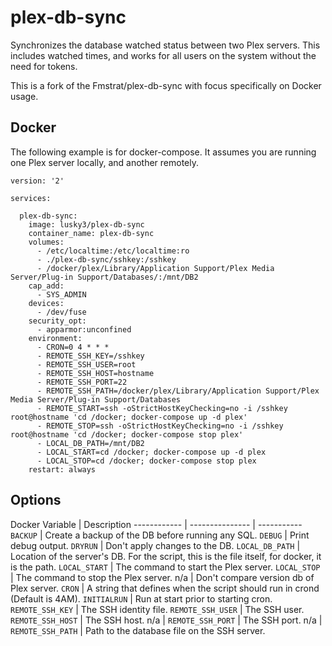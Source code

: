 # plex-db-sync
Synchronizes the database watched status between two Plex servers. This includes watched times, and works for all users on the system without the need for tokens.

This is a fork of the Fmstrat/plex-db-sync with focus specifically on Docker usage.

## Docker
The following example is for docker-compose. It assumes you are running one Plex server locally, and another remotely.
```
version: '2'

services:

  plex-db-sync:
    image: lusky3/plex-db-sync
    container_name: plex-db-sync
    volumes:
      - /etc/localtime:/etc/localtime:ro
      - ./plex-db-sync/sshkey:/sshkey
      - /docker/plex/Library/Application Support/Plex Media Server/Plug-in Support/Databases/:/mnt/DB2
    cap_add:
      - SYS_ADMIN
    devices:
      - /dev/fuse
    security_opt:
      - apparmor:unconfined
    environment:
      - CRON=0 4 * * *
      - REMOTE_SSH_KEY=/sshkey
      - REMOTE_SSH_USER=root
      - REMOTE_SSH_HOST=hostname
      - REMOTE_SSH_PORT=22
      - REMOTE_SSH_PATH=/docker/plex/Library/Application Support/Plex Media Server/Plug-in Support/Databases
      - REMOTE_START=ssh -oStrictHostKeyChecking=no -i /sshkey root@hostname 'cd /docker; docker-compose up -d plex'
      - REMOTE_STOP=ssh -oStrictHostKeyChecking=no -i /sshkey root@hostname 'cd /docker; docker-compose stop plex'
      - LOCAL_DB_PATH=/mnt/DB2
      - LOCAL_START=cd /docker; docker-compose up -d plex
      - LOCAL_STOP=cd /docker; docker-compose stop plex
    restart: always
```

## Options

Docker Variable | Description 
------------ | --------------- | -----------
`BACKUP` | Create a backup of the DB before running any SQL.
`DEBUG` | Print debug output.
`DRYRUN` | Don't apply changes to the DB.
`LOCAL_DB_PATH` | Location of the server's DB. For the script, this is the file itself, for docker, it is the path.
`LOCAL_START` | The command to start the Plex server.
`LOCAL_STOP` | The command to stop the Plex server.
n/a | Don't compare version db of Plex server.
`CRON` | A string that defines when the script should run in crond (Default is 4AM).
`INITIALRUN` | Run at start prior to starting cron.
`REMOTE_SSH_KEY` | The SSH identity file.
`REMOTE_SSH_USER` | The SSH user.
`REMOTE_SSH_HOST` | The SSH host.
n/a | `REMOTE_SSH_PORT` | The SSH port.
n/a | `REMOTE_SSH_PATH` | Path to the database file on the SSH server.

